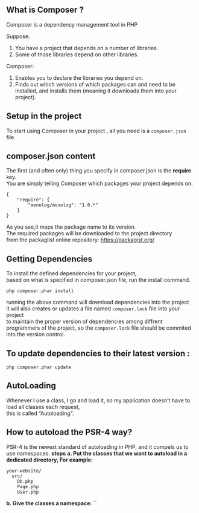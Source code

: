 ## What is Composer ?
Composer is a dependency management tool in PHP

Suppose:

1. You have a project that depends on a number of libraries.
1. Some of those libraries depend on other libraries.

Composer:

1.  Enables you to declare the libraries you depend on.
1.  Finds out which versions of which packages can and need to be installed, and installs them (meaning it downloads them into your project).

## Setup in the project
To start using Composer in your project ,  all you need is a ```composer.json``` file.
## composer.json content
The first (and often only) thing you specify in composer.json is the __require__ key.<br>
You are simply telling Composer which packages your project depends on.
```
{
    "require": {
        "monolog/monolog": "1.0.*"
    }
}
```
As you see,it maps the package name to its version.<br>
The required packages will be downloaded to the project directory <br>
from the packaglist online repository: https://packagist.org/

## Getting Dependencies
To install the defined dependencies for your project,<br>
based on what is specified in composer.json file, run the install command.

```php composer.phar install ```

running the above command will download dependencies into the project<br>
it will also creates or updates a file named ``` composer.lock ``` file  into your project<br>
to maintain the proper version of dependencies among diffrent programmers of the project,
so the ``` composer.lock ``` file  should be commited into the version control.

## To update dependencies to their latest version :
```
php composer.phar update
```

## AutoLoading

Whenever I use a class, I go and load it, so my application doesn’t have to load all classes each request,<br>
this is called “Autoloading”. 

## How to autoload the PSR-4 way?
PSR-4 is the newest standard of autoloading in PHP, and it compels us to use namespaces.
__steps__
__a. Put the classes that we want to autoload in a dedicated directory,  For example:__
```
your-website/
  src/
    Db.php
    Page.php
    User.php
```
__b. Give the classes a namespace:__
``
<?php
namespace Acme;

class Page {
    public function __construct()
    {
        echo "hello, i am a page.";
    }
}
```

We give the same namespace Acme to all of the classes in the src/ directory.

__c. Point the namespace to the src/ directory in the composer.json file__
```json
{
  "autoload": {
    "psr-4": {
      "Acme\\":"src/"
    }
  }
}
```

